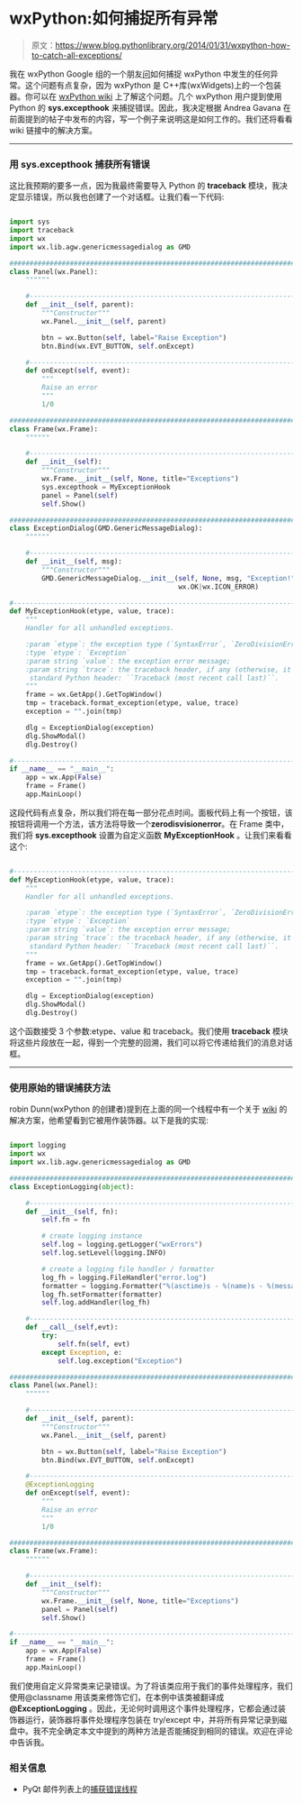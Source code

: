 # wxPython:如何捕捉所有异常

> 原文：<https://www.blog.pythonlibrary.org/2014/01/31/wxpython-how-to-catch-all-exceptions/>

我在 wxPython Google 组的一个朋友[问](https://groups.google.com/forum/#!topic/wxpython-users/IXFsH9vKQMQ)如何捕捉 wxPython 中发生的任何异常。这个问题有点复杂，因为 wxPython 是 C++库(wxWidgets)上的一个包装器。你可以在 [wxPython wiki](http://wiki.wxpython.org/C%2B%2B%20%26%20Python%20Sandwich?action=show&redirect=CppAndPythonSandwich) 上了解这个问题。几个 wxPython 用户提到使用 Python 的 **sys.excepthook** 来捕捉错误。因此，我决定根据 Andrea Gavana 在前面提到的帖子中发布的内容，写一个例子来说明这是如何工作的。我们还将看看 wiki 链接中的解决方案。

* * *

### 用 sys.excepthook 捕获所有错误

这比我预期的要多一点，因为我最终需要导入 Python 的 **traceback** 模块，我决定显示错误，所以我也创建了一个对话框。让我们看一下代码:

```py

import sys
import traceback
import wx
import wx.lib.agw.genericmessagedialog as GMD

########################################################################
class Panel(wx.Panel):
    """"""

    #----------------------------------------------------------------------
    def __init__(self, parent):
        """Constructor"""
        wx.Panel.__init__(self, parent)

        btn = wx.Button(self, label="Raise Exception")
        btn.Bind(wx.EVT_BUTTON, self.onExcept)

    #----------------------------------------------------------------------
    def onExcept(self, event):
        """
        Raise an error
        """
        1/0

########################################################################
class Frame(wx.Frame):
    """"""

    #----------------------------------------------------------------------
    def __init__(self):
        """Constructor"""
        wx.Frame.__init__(self, None, title="Exceptions")
        sys.excepthook = MyExceptionHook
        panel = Panel(self)
        self.Show()

########################################################################
class ExceptionDialog(GMD.GenericMessageDialog):
    """"""

    #----------------------------------------------------------------------
    def __init__(self, msg):
        """Constructor"""
        GMD.GenericMessageDialog.__init__(self, None, msg, "Exception!",
                                          wx.OK|wx.ICON_ERROR)

#----------------------------------------------------------------------
def MyExceptionHook(etype, value, trace):
    """
    Handler for all unhandled exceptions.

    :param `etype`: the exception type (`SyntaxError`, `ZeroDivisionError`, etc...);
    :type `etype`: `Exception`
    :param string `value`: the exception error message;
    :param string `trace`: the traceback header, if any (otherwise, it prints the
     standard Python header: ``Traceback (most recent call last)``.
    """
    frame = wx.GetApp().GetTopWindow()
    tmp = traceback.format_exception(etype, value, trace)
    exception = "".join(tmp)

    dlg = ExceptionDialog(exception)
    dlg.ShowModal()
    dlg.Destroy()    

#----------------------------------------------------------------------
if __name__ == "__main__":
    app = wx.App(False)
    frame = Frame()
    app.MainLoop()

```

这段代码有点复杂，所以我们将在每一部分花点时间。面板代码上有一个按钮，该按钮将调用一个方法，该方法将导致一个**zerodisvisionerror**。在 Frame 类中，我们将 **sys.excepthook** 设置为自定义函数 **MyExceptionHook** 。让我们来看看这个:

```py

#----------------------------------------------------------------------
def MyExceptionHook(etype, value, trace):
    """
    Handler for all unhandled exceptions.

    :param `etype`: the exception type (`SyntaxError`, `ZeroDivisionError`, etc...);
    :type `etype`: `Exception`
    :param string `value`: the exception error message;
    :param string `trace`: the traceback header, if any (otherwise, it prints the
     standard Python header: ``Traceback (most recent call last)``.
    """
    frame = wx.GetApp().GetTopWindow()
    tmp = traceback.format_exception(etype, value, trace)
    exception = "".join(tmp)

    dlg = ExceptionDialog(exception)
    dlg.ShowModal()
    dlg.Destroy()

```

这个函数接受 3 个参数:etype、value 和 traceback。我们使用 **traceback** 模块将这些片段放在一起，得到一个完整的回溯，我们可以将它传递给我们的消息对话框。

* * *

### 使用原始的错误捕获方法

robin Dunn(wxPython 的创建者)提到在上面的同一个线程中有一个关于 [wiki](http://wiki.wxpython.org/C%2B%2B%20%26%20Python%20Sandwich?action=show&redirect=CppAndPythonSandwich) 的解决方案，他希望看到它被用作装饰器。以下是我的实现:

```py

import logging
import wx
import wx.lib.agw.genericmessagedialog as GMD

########################################################################
class ExceptionLogging(object):

    #----------------------------------------------------------------------
    def __init__(self, fn):
        self.fn = fn

        # create logging instance
        self.log = logging.getLogger("wxErrors")
        self.log.setLevel(logging.INFO)

        # create a logging file handler / formatter
        log_fh = logging.FileHandler("error.log")
        formatter = logging.Formatter("%(asctime)s - %(name)s - %(message)s")
        log_fh.setFormatter(formatter)
        self.log.addHandler(log_fh)

    #----------------------------------------------------------------------
    def __call__(self,evt):
        try:
            self.fn(self, evt)
        except Exception, e:
            self.log.exception("Exception")

########################################################################
class Panel(wx.Panel):
    """"""

    #----------------------------------------------------------------------
    def __init__(self, parent):
        """Constructor"""
        wx.Panel.__init__(self, parent)

        btn = wx.Button(self, label="Raise Exception")
        btn.Bind(wx.EVT_BUTTON, self.onExcept)

    #----------------------------------------------------------------------
    @ExceptionLogging
    def onExcept(self, event):
        """
        Raise an error
        """
        1/0

########################################################################
class Frame(wx.Frame):
    """"""

    #----------------------------------------------------------------------
    def __init__(self):
        """Constructor"""
        wx.Frame.__init__(self, None, title="Exceptions")
        panel = Panel(self)
        self.Show()

#----------------------------------------------------------------------
if __name__ == "__main__":
    app = wx.App(False)
    frame = Frame()
    app.MainLoop()

```

我们使用自定义异常类来记录错误。为了将该类应用于我们的事件处理程序，我们使用@classname 用该类来修饰它们，在本例中该类被翻译成 **@ExceptionLogging** 。因此，无论何时调用这个事件处理程序，它都会通过装饰器运行，装饰器将事件处理程序包装在 try/except 中，并将所有异常记录到磁盘中。我不完全确定本文中提到的两种方法是否能捕捉到相同的错误。欢迎在评论中告诉我。

### 相关信息

*   PyQt 邮件列表上的[捕获错误线程](http://www.riverbankcomputing.com/pipermail/pyqt/2009-May/022961.html)